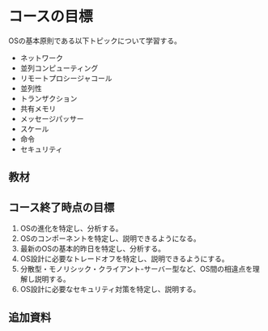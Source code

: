 # コースの目標

OSの基本原則である以下トピックについて学習する。

- ネットワーク
- 並列コンピューティング
- リモートプロシージャコール
- 並列性
- トランザクション
- 共有メモリ
- メッセージパッサー
- スケール
- 命令
- セキュリティ
  
## 教材

## コース終了時点の目標

1. OSの進化を特定し、分析する。
2. OSのコンポーネントを特定し、説明できるようになる。
3. 最新のOSの基本的昨日を特定し、分析する。
4. OS設計に必要なトレードオフを特定し、説明できるようにする。
5. 分散型・モノリシック・クライアント-サーバー型など、OS間の相違点を理解し説明する。
6. OS設計に必要なセキュリティ対策を特定し、説明する。

## 追加資料

